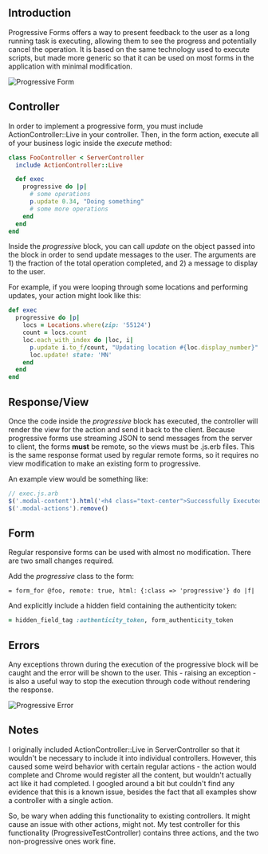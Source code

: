## Introduction 

Progressive Forms offers a way to present feedback to the user as a long running task is executing, allowing them to see the progress and potentially cancel the operation. It is based on the same technology used to execute scripts, but made more generic so that it can be used on most forms in the application with minimal modification.

![Progressive Form](https://dl.dropboxusercontent.com/s/ihik7a9qqzqn670/Screenshot%202017-04-04%2011.01.33.png)

## Controller 

In order to implement a progressive form, you must include ActionController::Live in your controller. Then, in the form action, execute all of your business logic inside the _execute_ method: 

```ruby
class FooController < ServerController 
  include ActionController::Live

  def exec
    progressive do |p|
      # some operations
      p.update 0.34, "Doing something"
      # some more operations
    end
  end
end
```

Inside the _progressive_ block, you can call _update_ on the object passed into the block in order to send update messages to the user. The arguments are 1) the fraction of the total operation completed, and 2) a message to display to the user. 

For example, if you were looping through some locations and performing updates, your action might look like this: 

```ruby
def exec
  progressive do |p|
    locs = Locations.where(zip: '55124')
    count = locs.count
    loc.each_with_index do |loc, i|
      p.update i.to_f/count, "Updating location #{loc.display_number}"
      loc.update! state: 'MN'
    end
  end
end
```

## Response/View

Once the code inside the _progressive_ block has executed, the controller will render the view for the action and send it back to the client. Because progressive forms use streaming JSON to send messages from the server to client, the forms **must** be remote, so the views must be .js.erb files. This is the same response format used by regular remote forms, so it requires no view modification to make an existing form to progressive.

An example view would be something like:

```javascript
// exec.js.arb
$('.modal-content').html('<h4 class="text-center">Successfully Executed Progressive Form</h4>')
$('.modal-actions').remove()
```

## Form

Regular responsive forms can be used with almost no modification. There are two small changes required.

Add the _progressive_ class to the form:

```haml
= form_for @foo, remote: true, html: {:class => 'progressive'} do |f|
```

And explicitly include a hidden field containing the authenticity token:

```ruby
= hidden_field_tag :authenticity_token, form_authenticity_token
```

## Errors 

Any exceptions thrown during the execution of the progressive block will be caught and the error will be shown to the user. This - raising an exception - is also a useful way to stop the execution through code without rendering the response.

![Progressive Error](https://dl.dropboxusercontent.com/s/qwxtbqksj8o1pz6/Screenshot%202017-04-04%2011.08.49.png)


## Notes

I originally included ActionController::Live in ServerController so that it wouldn't be necessary to include it into individual controllers. However, this caused some weird behavior with certain regular actions - the action would complete and Chrome would register all the content, but wouldn't actually act like it had completed. I googled around a bit but couldn't find any evidence that this is a known issue, besides the fact that all examples show a controller with a single action.

So, be wary when adding this functionality to existing controllers. It might cause an issue with other actions, might not. My test controller for this functionality (ProgressiveTestController) contains three actions, and the two non-progressive ones work fine.